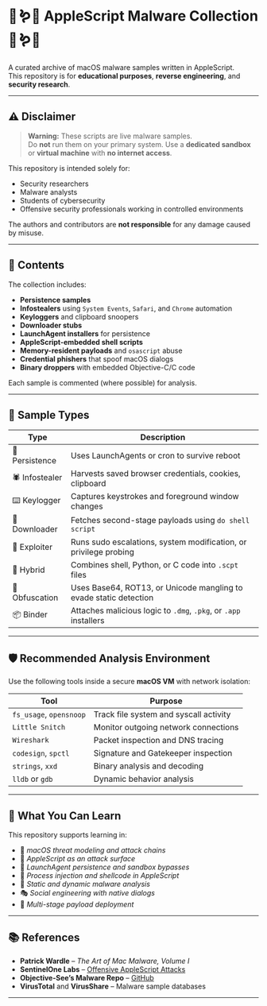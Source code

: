 # 🍎🪱🦠 AppleScript Malware Collection 🦠🪱🍎

A curated archive of macOS malware samples written in AppleScript.  
This repository is for **educational purposes**, **reverse engineering**, and **security research**.

---

## ⚠️ Disclaimer

> **Warning:** These scripts are live malware samples.  
> Do **not** run them on your primary system. Use a **dedicated sandbox** or **virtual machine** with **no internet access**.

This repository is intended solely for:
- Security researchers
- Malware analysts
- Students of cybersecurity
- Offensive security professionals working in controlled environments

The authors and contributors are **not responsible** for any damage caused by misuse.

---

## 🧬 Contents

The collection includes:
- **Persistence samples**  
- **Infostealers** using `System Events`, `Safari`, and `Chrome` automation  
- **Keyloggers** and clipboard snoopers  
- **Downloader stubs**  
- **LaunchAgent installers** for persistence  
- **AppleScript-embedded shell scripts**
- **Memory-resident payloads** and `osascript` abuse
- **Credential phishers** that spoof macOS dialogs
- **Binary droppers** with embedded Objective-C/C code

Each sample is commented (where possible) for analysis.

---

## 🧪 Sample Types

| Type             | Description                                                                 |
|------------------|-----------------------------------------------------------------------------|
| 🧷 Persistence    | Uses LaunchAgents or cron to survive reboot                                 |
| 🕷 Infostealer    | Harvests saved browser credentials, cookies, clipboard                      |
| ⌨️ Keylogger      | Captures keystrokes and foreground window changes                           |
| 📎 Downloader     | Fetches second-stage payloads using `do shell script`                       |
| 🧨 Exploiter      | Runs sudo escalations, system modification, or privilege probing            |
| 🧬 Hybrid         | Combines shell, Python, or C code into `.scpt` files                        |
| 🫥 Obfuscation    | Uses Base64, ROT13, or Unicode mangling to evade static detection           |
| 📦 Binder         | Attaches malicious logic to `.dmg`, `.pkg`, or `.app` installers            |

---

## 🛡 Recommended Analysis Environment

Use the following tools inside a secure **macOS VM** with network isolation:

| Tool                  | Purpose                             |
|-----------------------|-------------------------------------|
| `fs_usage`, `opensnoop` | Track file system and syscall activity |
| `Little Snitch`       | Monitor outgoing network connections |
| `Wireshark`           | Packet inspection and DNS tracing    |
| `codesign`, `spctl`   | Signature and Gatekeeper inspection  |
| `strings`, `xxd`      | Binary analysis and decoding         |
| `lldb` or `gdb`       | Dynamic behavior analysis            |

---

## 🧠 What You Can Learn

This repository supports learning in:
- 🧩 *macOS threat modeling and attack chains*
- 🧠 *AppleScript as an attack surface*
- 🎯 *LaunchAgent persistence and sandbox bypasses*
- 💉 *Process injection and shellcode in AppleScript*
- 🧼 *Static and dynamic malware analysis*
- 🎭 *Social engineering with native dialogs*
- 🧵 *Multi-stage payload deployment*

---

## 📚 References

- **Patrick Wardle** – _The Art of Mac Malware, Volume I_  
- **SentinelOne Labs** – [Offensive AppleScript Attacks](https://www.sentinelone.com/blog/how-offensive-actors-use-applescript-for-attacking-macos/)  
- **Objective-See’s Malware Repo** – [GitHub](https://github.com/objective-see/Malware)  
- **VirusTotal** and **VirusShare** – Malware sample databases

---
